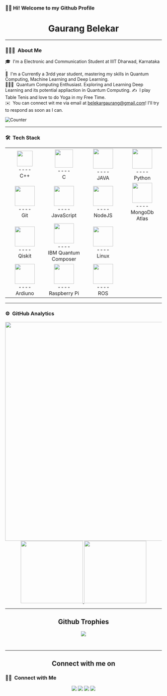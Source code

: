### 👋🏼 Hi! Welcome to my Github Profile

<h1 align="center"> Gaurang Belekar</h1>

---

### 👨🏻‍💻 &nbsp;About Me

🎓 &nbsp;I'm a Electronic and Communication Student at IIIT Dharwad, Karnataka .\
🌱 &nbsp;I'm a Currently a 3rdd year student, mastering my skills in Quantum Computing, Machine Learning and Deep Learning.\
🧑🏽‍🔬 &nbsp;Quantum Computing Enthusiast. Exploring and Learning Deep Learning and its potential appliaction in Quantum Computing.
✍️ &nbsp;I play Table Tenis and love to do Yoga in my Free Time.\
✉️ &nbsp;You can connect wit me via email at belekargaurang@gmail.com! I'll try to respond as soon as I can. 


![Counter](https://visitor-badge.glitch.me/badge?page_id=Gaurang-Belekar.visitor-badge)


---

### 🛠 &nbsp;Tech Stack

<table>
  <tbody>
    <tr>
    <td width="25%" align="center">
        <img height="50px" src="https://upload.wikimedia.org/wikipedia/commons/thumb/1/18/ISO_C%2B%2B_Logo.svg/800px-ISO_C%2B%2B_Logo.svg.png">
        <br>
----      
        <br>
        <span>C++</span>
      </td>
     <td width="25%" align="center">
        <img height="58px" src="https://ludu-assets.s3.amazonaws.com/course-icons/26/urA5bRhIewsQ2LgxuCu2">
        <br>
       ----
        <br>
        <span>C</span>
       </td>
     <td width="25%" align="center">
        <img height="64px" src="https://content.instructables.com/ORIG/FRG/UD6Q/GXUYU19R/FRGUD6QGXUYU19R.jpg?auto=webp">
        <br>
----      
        <br>
        <span>JAVA</span>
      </td>
    <td width="25%" align="center">
        <img height="64px" src="https://media.giphy.com/media/LMt9638dO8dftAjtco/giphy.gif">
      <br>
      ----
      <br> 
     <span>Python</span>
      </td>
    </tr>
    <tr>
    <td width="25%" align="center">
        <img height="64px" src="https://media.giphy.com/media/kH1DBkPNyZPOk0BxrM/giphy.gif">
      <br>
      ----
      <br>
      <span>Git</span>
      </td>
      <td width="25%" align="center">
        <img height="64px" src="https://i.giphy.com/media/ln7z2eWriiQAllfVcn/giphy.gif">
        <br>
        ----
        <br>
        <span>JavaScript</span>
      </td>
      <td width="25%" align="center">
        <img height="64px" src="https://img.icons8.com/color/452/nodejs.png">
        <br>
        ----
        <br>
        <span> NodeJS </span>
      </td>
       <td width="25%" align="center">
        <img height="64px" src="https://cdn.iconscout.com/icon/free/png-512/mongodb-5-1175140.png">
        <br>
         ----
         <br>
        <span>MongoDb Atlas</span>
      </td>
    </tr>
    <tr>
       <td width="25%" align="center">
        <img height="64px" src="https://miro.medium.com/max/235/1*7NZPJuODqdCtmO8Ed-9IwA.gif">
        <br>
         ----
         <br>
        <span>Qiskit</span>
      </td>
      <td width="25%" align="center">
        <img height="64px" src="https://quantum-computing.ibm.com/_nuxt/img/main.fc0224b.png">
        <br>
         ----
         <br>
        <span>IBM Quantum Composer</span>
      </td>
      </td>
      <td width="25%" align="center">
        <img height="64px" src="https://upload.wikimedia.org/wikipedia/commons/thumb/3/35/Tux.svg/1200px-Tux.svg.png">
        <br>
         ----
         <br>
        <span>Linux</span>
    </tr>
    <tr>
      <td width="25%" align="center">
        <img height="64px" src="https://media0.giphy.com/media/a7Ik5hjrFQuxiPKFZO/200w.gif">
        <br>
         ----
         <br>
        <span>Ardiuno</span>
      </td>
      <td width="25%" align="center">
        <img height="64px" src="https://encrypted-tbn0.gstatic.com/images?q=tbn:ANd9GcRCzTW2paLHbPFvttud071cu-cZdEbsp3RmziSnB7L4IAl7rH-XOL3dkHiR0nnhvUr0IPs&usqp=CAU">
        <br>
         ----
         <br>
        <span>Raspberry Pi</span>
      </td>
      <td width="25%" align="center">
        <img height="64px" src="https://secure.meetupstatic.com/photos/event/d/4/b/d/600_489894461.jpeg">
        <br>
         ----
         <br>
        <span>ROS</span>
      </td>
    </tr>
  </tbody>
</table>

---

### ⚙️ &nbsp;GitHub Analytics

<p align="center">
  <img align="left" src="https://activity-graph.herokuapp.com/graph?username=Gaurang-Belekar&bg_color=011627&color=e4e2e2&line=fafafa&point=f4f2f2&area=true&hide_border=true" width='702.21' />

<a href="https://github.com/Gaurang-Belekar">
  <img height="200em" src="https://github-readme-stats-eight-theta.vercel.app/api?username=Gaurang-Belekar&show_icons=true&theme=vue-dark&include_all_commits=true&count_private=true"/>
  <img height="200em" src="https://github-readme-stats-eight-theta.vercel.app/api/top-langs/?username=Gaurang-Belekar&layout=compact&langs_count=8&theme=vue-dark"/>
</a>
</p>


<hr>
<h2 align="center">Github Trophies</h2>
<p align="center">
<img src="https://github-profile-trophy.vercel.app/?username=Gaurang-Belekar&theme=darkhub">
</p>
</br>  
<hr>
<h2 align="center">Connect with me on</h2>


### 🤝🏻 &nbsp;Connect with Me

<p align="center">
<a href="https://www.linkedin.com/in/gaurang-belekar-ba27171b7/"><img src="https://img.shields.io/badge/-Gaurang%20Belekar-0077B5?style=flat-the-badge&logo=Linkedin&logoColor=white"/></a>
<a href="mailto:zaz.kem22@gmail.com"><img src="https://img.shields.io/badge/-zaz.kem22@gmail.com-D14836?style=flat-square&logo=Gmail&logoColor=white"/></a>
<a href="https://www.instagram.com/90rakeleb_gnaruag/"><img src="https://img.shields.io/badge/-90Rakeleb_gnaruag-E4405F?style=flat-the-badge&logo=Instagram&logoColor=white"/></a>
<a href="https://www.facebook.com/zaz.kem"><img src="https://img.shields.io/badge/-Gaurang%20Belekar-1877F2?style=flat-the-badge&logo=Facebook&logoColor=white"/></a>
